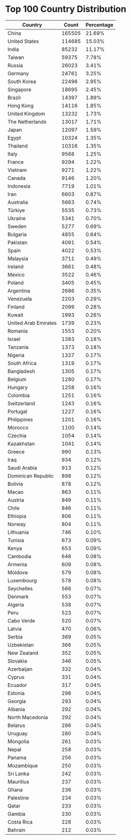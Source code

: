 # Top 100 Country Distribution
| Country | Count | Percentage |
|----|----|----|
| China | 165505 | 21.69% |
| United States | 114685 | 15.03% |
| India | 85232 | 11.17% |
| Taiwan | 59375 | 7.78% |
| Russia | 26023 | 3.41% |
| Germany | 24761 | 3.25% |
| South Korea | 22496 | 2.95% |
| Singapore | 18695 | 2.45% |
| Brazil | 14397 | 1.89% |
| Hong Kong | 14116 | 1.85% |
| United Kingdom | 13232 | 1.73% |
| The Netherlands | 13017 | 1.71% |
| Japan | 12097 | 1.59% |
| Egypt | 10324 | 1.35% |
| Thailand | 10316 | 1.35% |
| Italy | 9568 | 1.25% |
| France | 9294 | 1.22% |
| Vietnam | 9271 | 1.22% |
| Canada | 9146 | 1.20% |
| Indonesia | 7719 | 1.01% |
| Iran | 6603 | 0.87% |
| Australia | 5663 | 0.74% |
| Türkiye | 5535 | 0.73% |
| Ukraine | 5341 | 0.70% |
| Sweden | 5277 | 0.69% |
| Bulgaria | 4855 | 0.64% |
| Pakistan | 4091 | 0.54% |
| Spain | 4022 | 0.53% |
| Malaysia | 3711 | 0.49% |
| Ireland | 3661 | 0.48% |
| Mexico | 3522 | 0.46% |
| Poland | 3405 | 0.45% |
| Argentina | 2686 | 0.35% |
| Venezuela | 2203 | 0.29% |
| Finland | 2099 | 0.28% |
| Kuwait | 1993 | 0.26% |
| United Arab Emirates | 1739 | 0.23% |
| Romania | 1553 | 0.20% |
| Israel | 1383 | 0.18% |
| Tanzania | 1373 | 0.18% |
| Nigeria | 1327 | 0.17% |
| South Africa | 1319 | 0.17% |
| Bangladesh | 1305 | 0.17% |
| Belgium | 1280 | 0.17% |
| Hungary | 1258 | 0.16% |
| Colombia | 1251 | 0.16% |
| Switzerland | 1243 | 0.16% |
| Portugal | 1227 | 0.16% |
| Philippines | 1201 | 0.16% |
| Morocco | 1100 | 0.14% |
| Czechia | 1054 | 0.14% |
| Kazakhstan | 1041 | 0.14% |
| Greece | 990 | 0.13% |
| Iraq | 934 | 0.12% |
| Saudi Arabia | 913 | 0.12% |
| Dominican Republic | 898 | 0.12% |
| Bolivia | 878 | 0.12% |
| Macao | 863 | 0.11% |
| Austria | 849 | 0.11% |
| Chile | 846 | 0.11% |
| Ethiopia | 806 | 0.11% |
| Norway | 804 | 0.11% |
| Lithuania | 746 | 0.10% |
| Tunisia | 673 | 0.09% |
| Kenya | 653 | 0.09% |
| Cambodia | 648 | 0.08% |
| Armenia | 609 | 0.08% |
| Moldova | 579 | 0.08% |
| Luxembourg | 578 | 0.08% |
| Seychelles | 566 | 0.07% |
| Denmark | 553 | 0.07% |
| Algeria | 538 | 0.07% |
| Peru | 523 | 0.07% |
| Cabo Verde | 520 | 0.07% |
| Latvia | 470 | 0.06% |
| Serbia | 389 | 0.05% |
| Uzbekistan | 366 | 0.05% |
| New Zealand | 352 | 0.05% |
| Slovakia | 346 | 0.05% |
| Azerbaijan | 332 | 0.04% |
| Cyprus | 331 | 0.04% |
| Ecuador | 317 | 0.04% |
| Estonia | 298 | 0.04% |
| Georgia | 293 | 0.04% |
| Albania | 292 | 0.04% |
| North Macedonia | 292 | 0.04% |
| Belarus | 286 | 0.04% |
| Uruguay | 280 | 0.04% |
| Mongolia | 261 | 0.03% |
| Nepal | 258 | 0.03% |
| Panama | 256 | 0.03% |
| Mozambique | 250 | 0.03% |
| Sri Lanka | 242 | 0.03% |
| Mauritius | 237 | 0.03% |
| Ghana | 236 | 0.03% |
| Palestine | 234 | 0.03% |
| Qatar | 233 | 0.03% |
| Gambia | 230 | 0.03% |
| Costa Rica | 228 | 0.03% |
| Bahrain | 212 | 0.03% |
